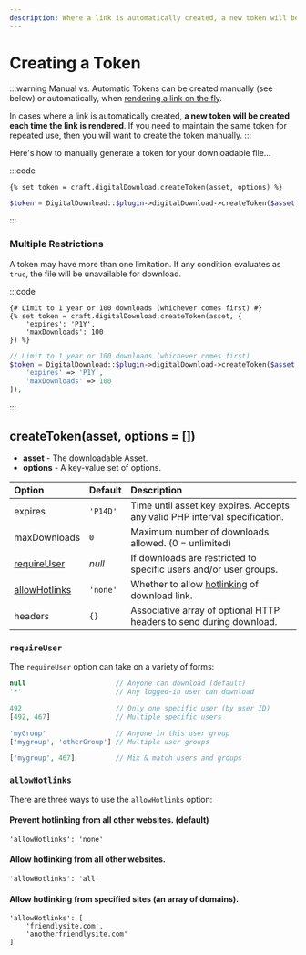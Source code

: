 ```yaml
---
description: Where a link is automatically created, a new token will be created each time. To keep the same token for repeated use, create the token manually and store it.
---
```


# Creating a Token

:::warning Manual vs. Automatic
Tokens can be created manually (see below) or automatically, when [rendering a link on the fly](/displaying-a-link/).

In cases where a link is automatically created, **a new token will be created each time the link is rendered**. If you need to maintain the same token for repeated use, then you will want to create the token manually.
:::

Here's how to manually generate a token for your downloadable file...

:::code
```twig
{% set token = craft.digitalDownload.createToken(asset, options) %}
```
```php
$token = DigitalDownload::$plugin->digitalDownload->createToken($asset, $options);
```
:::

### Multiple Restrictions 

A token may have more than one limitation. If any condition evaluates as `true`, the file will be unavailable for download.

:::code
```twig
{# Limit to 1 year or 100 downloads (whichever comes first) #}
{% set token = craft.digitalDownload.createToken(asset, {
    'expires': 'P1Y',
    'maxDownloads': 100
}) %}
```
```php
// Limit to 1 year or 100 downloads (whichever comes first)
$token = DigitalDownload::$plugin->digitalDownload->createToken($asset, [
    'expires' => 'P1Y',
    'maxDownloads' => 100
]);
```
:::

## createToken(asset, options = [])

 - **asset** - The downloadable Asset.
 - **options** - A key-value set of options.

| Option                          | Default  | Description                                                                 |
|:--------------------------------|:---------|:----------------------------------------------------------------------------|
| expires                         | `'P14D'` | Time until asset key expires. Accepts any valid PHP interval specification. |
| maxDownloads                    | `0`      | Maximum number of downloads allowed. (0 = unlimited)                        |
| [requireUser](#requireuser)     | _null_   | If downloads are restricted to specific users and/or user groups.           |
| [allowHotlinks](#allowhotlinks) | `'none'` | Whether to allow [hotlinking](/hotlinking/) of download link.               |
| headers                         | `{}`     | Associative array of optional HTTP headers to send during download.         |

### `requireUser`

The `requireUser` option can take on a variety of forms:

```php
null                      // Anyone can download (default)
'*'                       // Any logged-in user can download

492                       // Only one specific user (by user ID)
[492, 467]                // Multiple specific users

'myGroup'                 // Anyone in this user group
['mygroup', 'otherGroup'] // Multiple user groups

['mygroup', 467]          // Mix & match users and groups
```

### `allowHotlinks`

There are three ways to use the `allowHotlinks` option:

#### Prevent hotlinking from all other websites. (default)
```twig
'allowHotlinks': 'none'
```

#### Allow hotlinking from all other websites.
```twig
'allowHotlinks': 'all'
```

#### Allow hotlinking from specified sites (an array of domains).
```twig
'allowHotlinks': [
    'friendlysite.com',
    'anotherfriendlysite.com'
]
```
